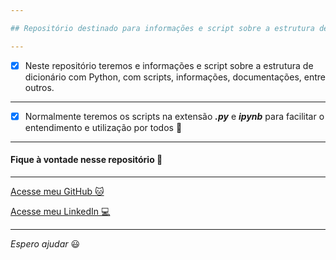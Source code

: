```yaml
---

## Repositório destinado para informações e script sobre a estrutura de dicionário com Python, com scripts, informações, documentações, entre outros.

---
```


- [x] Neste repositório teremos e informações e script sobre a estrutura de dicionário com Python, com scripts, informações, documentações, entre outros.

---

- [x] Normalmente teremos os scripts na extensão _**.py**_ e _**ipynb**_ para facilitar o entendimento e utilização por todos :vulcan_salute:

---

#### Fique à vontade nesse repositório :vulcan_salute:

---

[Acesse meu GitHub :cat:](https://github.com/Phelipe-Sempreboni)

[Acesse meu LinkedIn :computer:](https://www.linkedin.com/in/luiz-phelipe-utiama-sempreboni-319902169/)

---

_Espero ajudar_ :smiley:
